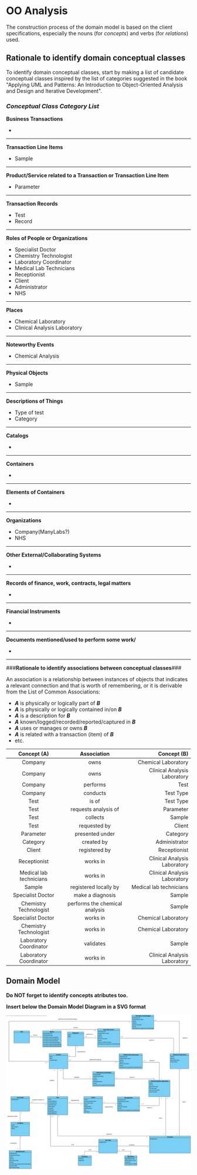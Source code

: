 # OO Analysis #

The construction process of the domain model is based on the client specifications, especially the nouns (for _concepts_) and verbs (for _relations_) used. 

## Rationale to identify domain conceptual classes ##
To identify domain conceptual classes, start by making a list of candidate conceptual classes inspired by the list of categories suggested in the book "Applying UML and Patterns: An Introduction to Object-Oriented Analysis and Design and Iterative Development". 


### _Conceptual Class Category List_ ###

**Business Transactions**

*

---

**Transaction Line Items**

* Sample

---

**Product/Service related to a Transaction or Transaction Line Item**

*  Parameter

---


**Transaction Records**

* Test
* Record

---  


**Roles of People or Organizations**

* Specialist Doctor
* Chemistry Technologist
* Laboratory Coordinator
* Medical Lab Technicians
* Receptionist
* Client
* Administrator
* NHS

---


**Places**

*  Chemical Laboratory
*  Clinical Analysis Laboratory

---

**Noteworthy Events**

* Chemical Analysis

---


**Physical Objects**

* Sample

---


**Descriptions of Things**

* Type of test
* Category


---


**Catalogs**

*  

---


**Containers**

*  

---


**Elements of Containers**

*  

---


**Organizations**

* Company(ManyLabs?)
* NHS

---

**Other External/Collaborating Systems**

*  


---


**Records of finance, work, contracts, legal matters**

* 

---


**Financial Instruments**

*  

---


**Documents mentioned/used to perform some work/**

* 
---



###**Rationale to identify associations between conceptual classes**###

An association is a relationship between instances of objects that indicates a relevant connection and that is worth of remembering, or it is derivable from the List of Common Associations: 

+ **_A_** is physically or logically part of **_B_**
+ **_A_** is physically or logically contained in/on **_B_**
+ **_A_** is a description for **_B_**
+ **_A_** known/logged/recorded/reported/captured in **_B_**
+ **_A_** uses or manages or owns **_B_**
+ **_A_** is related with a transaction (item) of **_B_**
+ etc.



|       Concept (A)       |          Association   	      |          Concept (B)          |
|:-----------------------:|:-----------------------------:|------------------------------:|
| Company  	              | owns                          | Chemical Laboratory           |
| Company  	              | owns                          | Clinical Analysis Laboratory  |
| Company  	              | performs   	                  | Test                          |
| Company  	              | conducts    		          | Test Type                     |
| Test 	                  | is of    		              | Test Type                     |
| Test 	                  | requests analysis of    	  | Parameter                     |
| Test 	                  | collects    		          | Sample                        |
| Test 	                  | requested by    	          | Client                        |
| Parameter               | presented under    		      | Category                      |
| Category 	              | created by    		          | Administrator                 |
| Client	              | registered by                 | Receptionist                  |
| Receptionist 	          | works in    		          | Clinical Analysis Laboratory  |
| Medical lab technicians | works in    		          | Clinical Analysis Laboratory  |
| Sample 	              | registered locally by    	  | Medical lab technicians       |
| Specialist Doctor 	  | make a diagnosis    		  | Sample                        |
| Chemistry Technologist  | performs the chemical analysis| Sample                        |
| Specialist Doctor 	  | works in    		          | Chemical Laboratory           |
| Chemistry Technologist  | works in    		          | Chemical Laboratory           |
| Laboratory Coordinator  | validates    		          | Sample                        |
| Laboratory Coordinator  | works in    		          | Clinical Analysis Laboratory  |







## Domain Model

**Do NOT forget to identify concepts atributes too.**

**Insert below the Domain Model Diagram in a SVG format**

![DM.svg](DM.svg)



